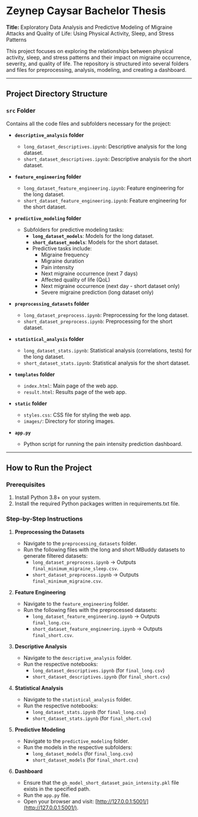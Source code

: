 # Zeynep Caysar Bachelor Thesis  
**Title:** Exploratory Data Analysis and Predictive Modeling of Migraine Attacks and Quality of Life: Using Physical Activity, Sleep, and Stress Patterns  

This project focuses on exploring the relationships between physical activity, sleep, and stress patterns and their impact on migraine occurrence, severity, and quality of life. The repository is structured into several folders and files for preprocessing, analysis, modeling, and creating a dashboard.  

---

## Project Directory Structure  

### `src` Folder  
Contains all the code files and subfolders necessary for the project:  

- **`descriptive_analysis` folder**  
  - `long_dataset_descriptives.ipynb`: Descriptive analysis for the long dataset.  
  - `short_dataset_descriptives.ipynb`: Descriptive analysis for the short dataset.  

- **`feature_engineering` folder**  
  - `long_dataset_feature_engineering.ipynb`: Feature engineering for the long dataset.  
  - `short_dataset_feature_engineering.ipynb`: Feature engineering for the short dataset.  

- **`predictive_modeling` folder**  
  - Subfolders for predictive modeling tasks:  
    - **`long_dataset_models`**: Models for the long dataset.  
    - **`short_dataset_models`**: Models for the short dataset.  
    - Predictive tasks include:
      - Migraine frequency  
      - Migraine duration  
      - Pain intensity  
      - Next migraine occurrence (next 7 days)  
      - Affected quality of life (QoL)  
      - Next migraine occurrence (next day - short dataset only)  
      - Severe migraine prediction (long dataset only)  

- **`preprocessing_datasets` folder**  
  - `long_dataset_preprocess.ipynb`: Preprocessing for the long dataset.  
  - `short_dataset_preprocess.ipynb`: Preprocessing for the short dataset.  

- **`statistical_analysis` folder**  
  - `long_dataset_stats.ipynb`: Statistical analysis (correlations, tests) for the long dataset.  
  - `short_dataset_stats.ipynb`: Statistical analysis for the short dataset.  

- **`templates` folder**  
  - `index.html`: Main page of the web app.  
  - `result.html`: Results page of the web app.  

- **`static` folder**  
  - `styles.css`: CSS file for styling the web app.  
  - `images/`: Directory for storing images.  

- **`app.py`**  
  - Python script for running the pain intensity prediction dashboard.  

---

## How to Run the Project  

### Prerequisites  
1. Install Python 3.8+ on your system.  
2. Install the required Python packages written in requirements.txt file.

### Step-by-Step Instructions

1. **Preprocessing the Datasets**
   - Navigate to the `preprocessing_datasets` folder.
   - Run the following files with the long and short MBuddy datasets to generate filtered datasets:
     - `long_dataset_preprocess.ipynb` → Outputs `final_minimum_migraine_sleep.csv`.
     - `short_dataset_preprocess.ipynb` → Outputs `final_minimum_migraine.csv`.

2. **Feature Engineering**
   - Navigate to the `feature_engineering` folder.
   - Run the following files with the preprocessed datasets:
     - `long_dataset_feature_engineering.ipynb` → Outputs `final_long.csv`.
     - `short_dataset_feature_engineering.ipynb` → Outputs `final_short.csv`.

3. **Descriptive Analysis**
   - Navigate to the `descriptive_analysis` folder.
   - Run the respective notebooks:
     - `long_dataset_descriptives.ipynb` (for `final_long.csv`)
     - `short_dataset_descriptives.ipynb` (for `final_short.csv`)

4. **Statistical Analysis**
   - Navigate to the `statistical_analysis` folder.
   - Run the respective notebooks:
     - `long_dataset_stats.ipynb` (for `final_long.csv`)
     - `short_dataset_stats.ipynb` (for `final_short.csv`)

5. **Predictive Modeling**
   - Navigate to the `predictive_modeling` folder.
   - Run the models in the respective subfolders:
     - `long_dataset_models` (for `final_long.csv`)
     - `short_dataset_models` (for `final_short.csv`)

6. **Dashboard**
   - Ensure that the `gb_model_short_dataset_pain_intensity.pkl` file exists in the specified path.
   - Run the `app.py` file.
   - Open your browser and visit: [http://127.0.0.1:5001/](http://127.0.0.1:5001/).


